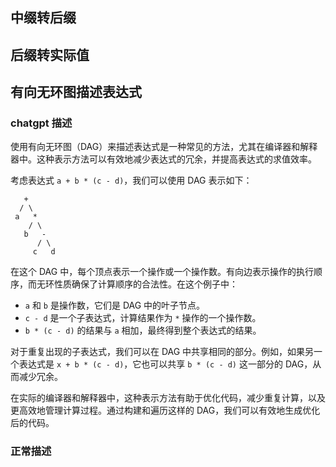## 中缀转后缀
## 后缀转实际值

## 有向无环图描述表达式
### chatgpt 描述
使用有向无环图（DAG）来描述表达式是一种常见的方法，尤其在编译器和解释器中。这种表示方法可以有效地减少表达式的冗余，并提高表达式的求值效率。

考虑表达式 `a + b * (c - d)`，我们可以使用 DAG 表示如下：

```
   +
  / \
 a   *
    / \
   b   -
      / \
     c   d
```

在这个 DAG 中，每个顶点表示一个操作或一个操作数。有向边表示操作的执行顺序，而无环性质确保了计算顺序的合法性。在这个例子中：

- `a` 和 `b` 是操作数，它们是 DAG 中的叶子节点。
- `c - d` 是一个子表达式，计算结果作为 `*` 操作的一个操作数。
- `b * (c - d)` 的结果与 `a` 相加，最终得到整个表达式的结果。

对于重复出现的子表达式，我们可以在 DAG 中共享相同的部分。例如，如果另一个表达式是 `x + b * (c - d)`，它也可以共享 `b * (c - d)` 这一部分的 DAG，从而减少冗余。

在实际的编译器和解释器中，这种表示方法有助于优化代码，减少重复计算，以及更高效地管理计算过程。通过构建和遍历这样的 DAG，我们可以有效地生成优化后的代码。
### 正常描述
